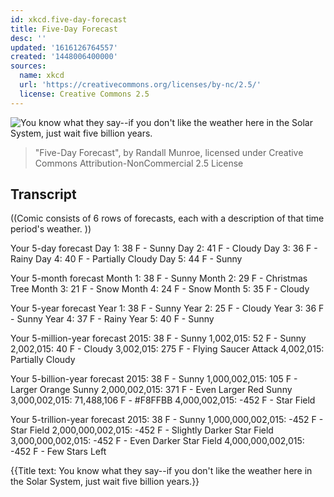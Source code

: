 ```yaml
---
id: xkcd.five-day-forecast
title: Five-Day Forecast
desc: ''
updated: '1616126764557'
created: '1448006400000'
sources:
  name: xkcd
  url: 'https://creativecommons.org/licenses/by-nc/2.5/'
  license: Creative Commons 2.5
---
```

![You know what they say--if you don't like the weather here in the Solar System, just wait five billion years.](https://imgs.xkcd.com/comics/five_day_forecast.png)
> "Five-Day Forecast", by Randall Munroe, licensed under Creative Commons Attribution-NonCommercial 2.5 License

## Transcript
((Comic consists of 6 rows of forecasts, each with a description of that time period's weather. ))

Your 5-day forecast
Day 1: 38 F - Sunny
Day 2: 41 F - Cloudy
Day 3: 36 F - Rainy
Day 4: 40 F - Partially Cloudy
Day 5: 44 F - Sunny

Your 5-month forecast
Month 1: 38 F - Sunny
Month 2: 29 F - Christmas Tree
Month 3: 21 F - Snow
Month 4: 24 F - Snow
Month 5: 35 F - Cloudy

Your 5-year forecast
Year 1: 38 F - Sunny
Year 2: 25 F - Cloudy
Year 3: 36 F - Sunny
Year 4: 37 F - Rainy
Year 5: 40 F - Sunny

Your 5-million-year forecast
2015: 38 F - Sunny
1,002,015: 52 F - Sunny
2,002,015: 40 F - Cloudy
3,002,015: 275 F - Flying Saucer Attack
4,002,015: Partially Cloudy

Your 5-billion-year forecast
2015: 38 F - Sunny
1,000,002,015: 105 F - Larger Orange Sunny
2,000,002,015: 371 F - Even Larger Red Sunny
3,000,002,015: 71,488,106 F - #F8FFBB
4,000,002,015: -452 F - Star Field

Your 5-trillion-year forecast
2015: 38 F - Sunny
1,000,000,002,015: -452 F - Star Field
2,000,000,002,015: -452 F - Slightly Darker Star Field
3,000,000,002,015: -452 F - Even Darker Star Field
4,000,000,002,015: -452 F - Few Stars Left


{{Title text: You know what they say--if you don't like the weather here in the Solar System, just wait five billion years.}}
